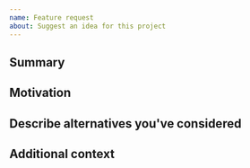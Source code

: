 ```yaml
---
name: Feature request
about: Suggest an idea for this project
---
```


<!--

Have you read dc_federated's Code of Conduct? By filing an Issue, you are expected to comply with it, including treating everyone with respect: https://github.com/digicatapult/dc-federated/.github/blob/main/CODE_OF_CONDUCT.md

---
Also note that the Digital Catapult team has finite resources so it's unlikely that we'll work on feature requests. If we're interested in a particular feature however, we'll follow up and ask you to submit an RFC to talk about it in more detail.

-->

## Summary

<!-- One paragraph explanation of the feature. -->

## Motivation

<!-- Why are we doing this? What use cases does it support? What is the expected outcome? -->

## Describe alternatives you've considered

<!-- A clear and concise description of the alternative solutions you've considered. Be sure to explain why dc_federated's existing customisability isn't suitable for this feature. -->

## Additional context

<!-- Add any other context or screenshots about the feature request here. -->